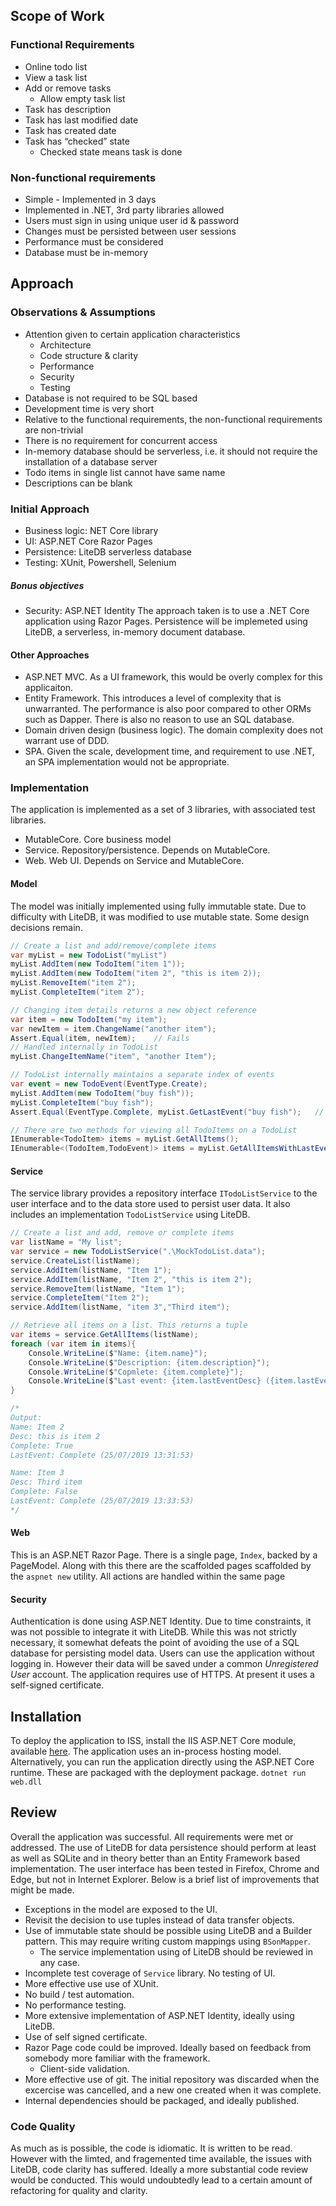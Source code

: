 ## Scope of Work

### Functional Requirements
 - Online todo list
 - View a task list
 - Add or remove tasks
	- Allow empty task list
 - Task has description
 -   Task has last modified date
 - Task has created date
 - Task has “checked” state
	- Checked state means task is done
### Non-functional requirements
 - Simple - Implemented in 3 days
 - Implemented in .NET, 3rd party libraries allowed
 - Users must sign in using unique user id & password
 - Changes must be persisted between user sessions
 - Performance must be considered
 - Database must be in-memory
## Approach
### Observations & Assumptions
 - Attention given to certain application characteristics   
	- Architecture
	- Code structure & clarity
	- Performance
	- Security
	- Testing
 - Database is not required to be SQL based
 - Development time is very short
 - Relative to the functional requirements, the non-functional requirements are non-trivial
 - There is no requirement for concurrent access
 - In-memory database should be serverless, i.e. it should not require the installation of a database server
 -   Todo items in single list cannot have same name
 -   Descriptions can be blank
### Initial Approach
 -   Business logic: NET Core library
 -   UI: <span>ASP.NET</span> Core Razor Pages
 -   Persistence: LiteDB serverless database
 -   Testing: XUnit, Powershell, Selenium
##### Bonus objectives
 -   Security: <span>ASP.NET</span> Identity
The approach taken is to use a .NET Core application using Razor Pages. Persistence will be implemeted using LiteDB, a serverless, in-memory document database.
#### Other Approaches
 - <span>ASP.NET</span> MVC. As a UI framework, this would be overly complex for this applicaiton. 
 - Entity Framework. This introduces a level of complexity that is unwarranted. The performance is also poor compared to other ORMs such as Dapper. There is also no reason to use an SQL database.
 - Domain driven design (business logic). The domain complexity does not warrant use of DDD.
 - SPA. Given the scale, development time, and requirement to use .NET, an SPA implementation would not be appropriate.
### Implementation
The application is implemented as a set of 3 libraries, with associated test libraries. 
 - MutableCore. Core business model
 - Service. Repository/persistence. Depends on MutableCore.
 - Web. Web UI. Depends on Service and MutableCore.
#### Model
The model was initially implemented using fully immutable state. Due to difficulty with LiteDB, it was modified to use mutable state. Some design decisions remain.
``` c#
// Create a list and add/remove/complete items
var myList = new TodoList("myList")
myList.AddItem(new TodoItem("item 1"));
myList.AddItem(new TodoItem("item 2", "this is item 2));
myList.RemoveItem("item 2");
myList.CompleteItem("item 2");

// Changing item details returns a new object reference
var item = new TodoItem("my item");
var newItem = item.ChangeName("another item");
Assert.Equal(item, newItem);	// Fails
// Handled internally in TodoList
myList.ChangeItemName("item", "another Item");

// TodoList internally maintains a separate index of events
var event = new TodoEvent(EventType.Create);
myList.AddItem(new TodoItem("buy fish"));
myList.CompleteItem("buy fish");
Assert.Equal(EventType.Complete, myList.GetLastEvent("buy fish");	// Passes

// There are two methods for viewing all TodoItems on a TodoList
IEnumerable<TodoItem> items = myList.GetAllItems();
IEnumerable<(TodoItem,TodoEvent)> items = myList.GetAllItemsWithLastEvents();
```
#### Service
The service library provides a repository interface `ITodoListService` to the user interface and to the data store used to persist user data. It also includes an implementation `TodoListService` using LiteDB.
``` c#
// Create a list and add, remove or complete items
var listName = "My list";
var service = new TodoListService(".\MockTodoList.data");
service.CreateList(listName);
service.AddItem(listName, "Item 1");
service.AddItem(listName, "Item 2", "this is item 2");
service.RemoveItem(listName, "Item 1");
service.CompleteItem("Item 2");
service.AddItem(listName, "item 3","Third item");

// Retrieve all items on a list. This returns a tuple 
var items = service.GetAllItems(listName);
foreach (var item in items){
	Console.WriteLine($"Name: {item.name}");
	Console.WriteLine($"Description: {item.description}");
	Console.WriteLine($"Copmlete: {item.complete}");
	Console.WriteLine($"Last event: {item.lastEventDesc} ({item.lastEventDate})\n");
}

/*
Output:
Name: Item 2
Desc: this is item 2
Complete: True
LastEvent: Complete (25/07/2019 13:31:53)

Name: Item 3
Desc: Third item
Complete: False
LastEvent: Complete (25/07/2019 13:33:53)
*/
```
#### Web
This is an ASP.NET Razor Page. There is a single page, `Index`, backed by a PageModel. Along with this there are the scaffolded pages scaffolded by the `aspnet new` utility. All actions are handled within the same page
#### Security
Authentication is done using ASP.NET Identity. Due to time constraints, it was not possible to integrate it with LiteDB. While this was not strictly necessary, it somewhat defeats the point of avoiding the use of a SQL database for persisting model data.
Users can use the application without logging in. However their data will be saved under a common _Unregistered User_ account.
The application requires use of HTTPS. At present it uses a self-signed certificate.
## Installation
To deploy the application to ISS, install the IIS ASP.NET Core module, available [here](https://docs.microsoft.com/en-us/aspnet/core/host-and-deploy/iis/?view=aspnetcore-2.2).
The application uses an in-process hosting model.
Alternatively, you can run the application directly using the ASP.NET Core runtime. These are packaged with the deployment package.
`dotnet run web.dll`
## Review
Overall the application was successful. All requirements were met or addressed. 
The use of LiteDB for data persistence should perform at least as well as SQLite and in theory better than an Entity Framework based implementation. 
The user interface has been tested in Firefox, Chrome and Edge, but not in Internet Explorer.
Below is a brief list of improvements that might be made.
- Exceptions in the model are exposed to the UI.
- Revisit the decision to use tuples instead of data transfer objects. 
- Use of immutable state should be possible using LiteDB and a Builder pattern. This may require writing custom mappings using `BSonMapper`.
	- The service implementation using of LiteDB should be reviewed in any case.
- Incomplete test coverage of `Service` library. No testing of UI.
- More effective use use of XUnit.
- No build / test automation.
- No performance testing.
- More extensive implementation of ASP.NET Identity, ideally using LiteDB.
- Use of self signed certificate.
- Razor Page code could be improved. Ideally based on feedback from somebody more familiar with the framework.
	- Client-side validation.
- More effective use of git. The initial repository was discarded when the excercise was cancelled, and a new one created when it was complete.
- Internal dependencies should be packaged, and ideally published.
### Code Quality
As much as is possible, the code is idiomatic. It is written to be read. However with the limted, and fragemented time available, the issues with LiteDB, code clarity has suffered. Ideally a more substantial code review would be conducted. This would undoubtedly lead to a certain amount of refactoring for quality and clarity.